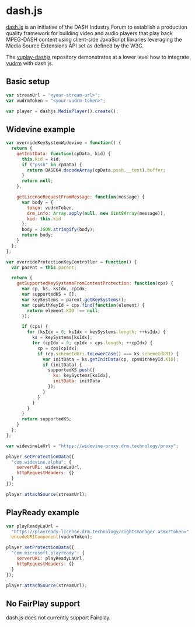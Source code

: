 # dash.js

[dash.js](https://github.com/Dash-Industry-Forum/dash.js/wiki) is an initiative of the DASH Industry Forum to establish a production quality framework for building video and audio players that play back MPEG-DASH content using client-side JavaScript libraries leveraging the Media Source Extensions API set as defined by the W3C.

The [vuplay-dashjs](https://github.com/Vualto/vuplay-dashjs) repository demonstrates at a lower level how to integrate [vudrm](https://docs.vualto.com/projects/vudrm/en/latest/index.html) with dash.js.

## Basic setup

```javascript
var streamUrl = "<your-stream-url>";
var vudrmToken = "<your-vudrm-token>";

var player = dashjs.MediaPlayer().create();
```

## Widevine example

```javascript
var overrideKeySystemWidevine = function() {
  return {
    getInitData: function(cpData, kid) {
      this.kid = kid;
      if ("pssh" in cpData) {
        return BASE64.decodeArray(cpData.pssh.__text).buffer;
      }
      return null;
    },

    getLicenseRequestFromMessage: function(message) {
      var body = {
        token: vudrmToken,
        drm_info: Array.apply(null, new Uint8Array(message)),
        kid: this.kid
      };
      body = JSON.stringify(body);
      return body;
    }
  };
};

var overrideProtectionKeyController = function() {
  var parent = this.parent;

  return {
    getSupportedKeySystemsFromContentProtection: function(cps) {
      var cp, ks, ksIdx, cpIdx;
      var supportedKS = [];
      var keySystems = parent.getKeySystems();
      var cpsWithKeyId = cps.find(function(element) {
        return element.KID !== null;
      });

      if (cps) {
        for (ksIdx = 0; ksIdx < keySystems.length; ++ksIdx) {
          ks = keySystems[ksIdx];
          for (cpIdx = 0; cpIdx < cps.length; ++cpIdx) {
            cp = cps[cpIdx];
            if (cp.schemeIdUri.toLowerCase() === ks.schemeIdURI) {
              var initData = ks.getInitData(cp, cpsWithKeyId.KID);
              if (initData) {
                supportedKS.push({
                  ks: keySystems[ksIdx],
                  initData: initData
                });
              }
            }
          }
        }
      }
      return supportedKS;
    }
  };
};

var widevineLaUrl = "https://widevine-proxy.drm.technology/proxy";

player.setProtectionData({
  "com.widevine.alpha": {
    serverURL: widevineLaUrl,
    httpRequestHeaders: {}
  }
});

player.attachSource(streamUrl);
```

## PlayReady example

```javascript
var playReadyLaUrl =
  "https://playready-license.drm.technology/rightsmanager.asmx?token=" +
  encodeURIComponent(vudrmToken);

player.setProtectionData({
  "com.microsoft.playready": {
    serverURL: playReadyLaUrl,
    httpRequestHeaders: {}
  }
});

player.attachSource(streamUrl);
```

## No FairPlay support

dash.js does not currently support Fairplay.
